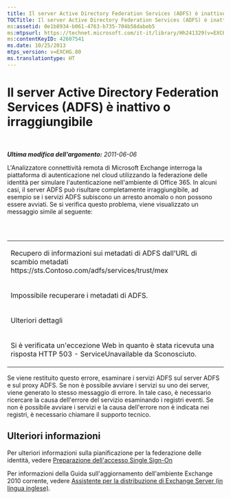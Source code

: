 ```yaml
---
title: Il server Active Directory Federation Services (ADFS) è inattivo o irraggiungibile
TOCTitle: Il server Active Directory Federation Services (ADFS) è inattivo o irraggiungibile
ms:assetid: 0e1b8934-b061-4763-b735-704b58dabeb5
ms:mtpsurl: https://technet.microsoft.com/it-it/library/Hh241329(v=EXCHG.80)
ms:contentKeyID: 42607541
ms.date: 10/25/2013
mtps_version: v=EXCHG.80
ms.translationtype: HT
---
```


# Il server Active Directory Federation Services (ADFS) è inattivo o irraggiungibile

 

***Ultima modifica dell'argomento:** 2011-06-06*

L'Analizzatore connettività remota di Microsoft Exchange interroga la piattaforma di autenticazione nel cloud utilizzando la federazione delle identità per simulare l'autenticazione nell'ambiente di Office 365. In alcuni casi, il server ADFS può risultare completamente irraggiungibile, ad esempio se i servizi ADFS subiscono un arresto anomalo o non possono essere avviati. Se si verifica questo problema, viene visualizzato un messaggio simile al seguente:

###  

<table>
<colgroup>
<col style="width: 100%" />
</colgroup>
<tbody>
<tr class="odd">
<td><p>Recupero di informazioni sui metadati di ADFS dall'URL di scambio metadati https://sts.Contoso.com/adfs/services/trust/mex</p></td>
</tr>
<tr class="even">
<td><p>Impossibile recuperare i metadati di ADFS.</p></td>
</tr>
<tr class="odd">
<td><p>Ulteriori dettagli</p></td>
</tr>
<tr class="even">
<td><p>Si è verificata un'eccezione Web in quanto è stata ricevuta una risposta HTTP 503 - ServiceUnavailable da Sconosciuto.</p></td>
</tr>
</tbody>
</table>

Se viene restituito questo errore, esaminare i servizi ADFS sul server ADFS e sul proxy ADFS. Se non è possibile avviare i servizi su uno dei server, viene generato lo stesso messaggio di errore. In tale caso, è necessario ricercare la causa dell'errore del servizio esaminando i registri eventi. Se non è possibile avviare i servizi e la causa dell'errore non è indicata nei registri, è necessario chiamare il supporto tecnico.

## Ulteriori informazioni

Per ulteriori informazioni sulla pianificazione per la federazione delle identità, vedere [Preparazione dell'accesso Single Sign-On](http://onlinehelp.microsoft.com/it-it/office365-enterprises/ff652540.aspx)

Per informazioni della Guida sull'aggiornamento dell'ambiente Exchange 2010 corrente, vedere [Assistente per la distribuzione di Exchange Server (in lingua inglese)](http://technet.microsoft.com/it-it/exdeploy2010/default.aspx).

